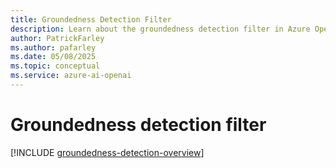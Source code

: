 ```yaml
---
title: Groundedness Detection Filter  
description: Learn about the groundedness detection filter in Azure OpenAI in Azure AI Foundry Models.  
author: PatrickFarley  
ms.author: pafarley  
ms.date: 05/08/2025
ms.topic: conceptual  
ms.service: azure-ai-openai  
---
```


# Groundedness detection filter

[!INCLUDE [groundedness-detection-overview](../../content-safety/includes/groundedness-detection-overview.md)]